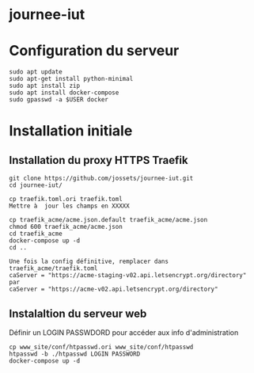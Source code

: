 # journee-iut

# Configuration du serveur

    sudo apt update
    sudo apt-get install python-minimal
    sudo apt install zip
    sudo apt install docker-compose
    sudo gpasswd -a $USER docker



# Installation initiale

## Installation du proxy HTTPS Traefik


    git clone https://github.com/jossets/journee-iut.git
    cd journee-iut/

    cp traefik.toml.ori traefik.toml
    Mettre à  jour les champs en XXXXX

    cp traefik_acme/acme.json.default traefik_acme/acme.json
    chmod 600 traefik_acme/acme.json
    cd traefik_acme
    docker-compose up -d
    cd ..

    Une fois la config définitive, remplacer dans traefik_acme/traefik.toml
    caServer = "https://acme-staging-v02.api.letsencrypt.org/directory"
    par
    caServer = "https://acme-v02.api.letsencrypt.org/directory"



## Instalaltion du serveur web

Définir un LOGIN PASSWDORD pour accéder aux info d'administration

    cp www_site/conf/htpasswd.ori www_site/conf/htpasswd
    htpasswd -b ./htpasswd LOGIN PASSWORD
    docker-compose up -d



